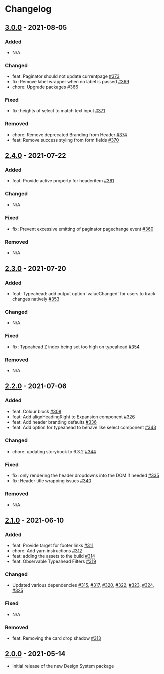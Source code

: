# Changelog

## [3.0.0] - 2021-08-05

### Added

- N/A

### Changed

- feat: Paginator should not update currentpage [#373](https://github.com/UKHO/design-system/pull/373)
- fix: Remove label wrapper when no label is passed [#369](https://github.com/UKHO/design-system/pull/369)
- chore: Upgrade packages [#366](https://github.com/UKHO/design-system/pull/366)

### Fixed

- fix: heights of select to match text input [#371](https://github.com/UKHO/design-system/pull/371)

### Removed

- chore: Remove deprecated Branding from Header [#374](https://github.com/UKHO/design-system/pull/374)
- feat: Remove success styling from form fields [#370](https://github.com/UKHO/design-system/pull/370)

## [2.4.0] - 2021-07-22

### Added

- feat: Provide active property for headeritem [#361](https://github.com/UKHO/design-system/pull/361)

### Changed

- N/A

### Fixed

- fix: Prevent excessive emitting of paginator pagechange event [#360](https://github.com/UKHO/design-system/pull/360)

### Removed

- N/A

## [2.3.0] - 2021-07-20

### Added

- feat: Typeahead: add output option 'valueChanged' for users to track changes natively [#353](https://github.com/UKHO/design-system/pull/353)

### Changed

- N/A

### Fixed

- fix: Typeahead Z index being set too high on typeahead [#354](https://github.com/UKHO/design-system/pull/354)

### Removed

- N/A

## [2.2.0] - 2021-07-06

### Added

- feat: Colour block [#308](https://github.com/UKHO/design-system/pull/308)
- feat: Add alignHeadingRight to Expansion component [#326](https://github.com/UKHO/design-system/pull/326)
- feat: Add header branding defaults [#336](https://github.com/UKHO/design-system/pull/336)
- feat: Add option for typeahead to behave like select component [#343](https://github.com/UKHO/design-system/pull/343)

### Changed

- chore: updating storybook to 6.3.2 [#344](https://github.com/UKHO/design-system/pull/344)

### Fixed

- fix: only rendering the header dropdowns into the DOM if needed [#335](https://github.com/UKHO/design-system/pull/335)
- fix: Header title wrapping issues [#340](https://github.com/UKHO/design-system/pull/340)

### Removed

- N/A

## [2.1.0] - 2021-06-10

### Added

- feat: Provide target for footer links [#311](https://github.com/UKHO/design-system/pull/311)
- chore: Add yarn instructions [#312](https://github.com/UKHO/design-system/pull/312)
- feat: adding the assets to the build [#314](https://github.com/UKHO/design-system/pull/314)
- feat: Observable Typeahead Filters [#319](https://github.com/UKHO/design-system/pull/319)

### Changed

- Updated various dependencies [#315](https://github.com/UKHO/design-system/pull/315), [#317](https://github.com/UKHO/design-system/pull/317), [#320](https://github.com/UKHO/design-system/pull/320), [#322](https://github.com/UKHO/design-system/pull/322), [#323](https://github.com/UKHO/design-system/pull/323), [#324](https://github.com/UKHO/design-system/pull/324), [#325](https://github.com/UKHO/design-system/pull/325)

### Fixed

- N/A

### Removed

- feat: Removing the card drop shadow [#313](https://github.com/UKHO/design-system/pull/313)

## [2.0.0] - 2021-05-14

- Initial release of the new Design System package

[3.0.0]: https://github.com/UKHO/design-system/compare/v2.4.0...v3.0.0
[2.4.0]: https://github.com/UKHO/design-system/compare/v2.3.0...v2.4.0
[2.3.0]: https://github.com/UKHO/design-system/compare/v2.2.0...v2.3.0
[2.2.0]: https://github.com/UKHO/design-system/compare/v2.1.0...v2.2.0
[2.1.0]: https://github.com/UKHO/design-system/compare/v2.0.0...v2.1.0
[2.0.0]: https://github.com/UKHO/design-system/tree/v2.0.0
